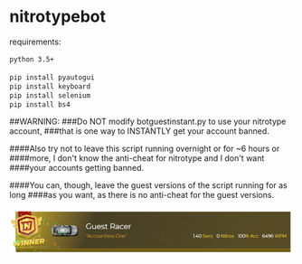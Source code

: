 # nitrotypebot

requirements:
```
python 3.5+

pip install pyautogui
pip install keyboard
pip install selenium
pip install bs4
```

##WARNING:
###Do NOT modify botguestinstant.py to use your nitrotype account,
###that is one way to INSTANTLY get your account banned.


####Also try not to leave this script running overnight or for ~6 hours or
####more, I don't know the anti-cheat for nitrotype and I don't want
####your accounts getting banned.

####You can, though, leave the guest versions of the script running for as long
####as you want, as there is no anti-cheat for the guest versions.

![6,000 wpm](assets/nitrotype.png)
